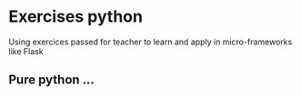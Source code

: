 # Exercises python

Using exercices passed for teacher to learn and apply in micro-frameworks like Flask

## Pure python ...
